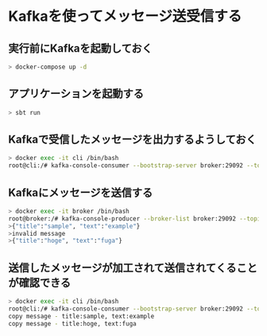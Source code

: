 # Kafkaを使ってメッセージ送受信する
## 実行前にKafkaを起動しておく
``` bash
> docker-compose up -d

```
## アプリケーションを起動する
``` bash
> sbt run
```

## Kafkaで受信したメッセージを出力するようしておく
```bash
> docker exec -it cli /bin/bash
root@cli:/# kafka-console-consumer --bootstrap-server broker:29092 --topic copy-topic --group copy-group --from-beginning
```

## Kafkaにメッセージを送信する
``` bash
> docker exec -it broker /bin/bash
root@broker:/# kafka-console-producer --broker-list broker:29092 --topic practice-topic
>{"title":"sample", "text":"example"}
>invalid message
>{"title":"hoge", "text":"fuga"}
```

## 送信したメッセージが加工されて送信されてくることが確認できる
```bash
> docker exec -it cli /bin/bash
root@cli:/# kafka-console-consumer --bootstrap-server broker:29092 --topic copy-topic --group copy-group --from-beginning
copy message - title:sample, text:example
copy message - title:hoge, text:fuga
```
